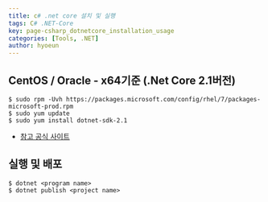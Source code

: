 ```yaml
---
title: c# .net core 설치 및 실행
tags: C# .NET-Core
key: page-csharp_dotnetcore_installation_usage
categories: [Tools, .NET]
author: hyoeun
---
```


## CentOS / Oracle - x64기준 (.Net Core 2.1버전)
```console
$ sudo rpm -Uvh https://packages.microsoft.com/config/rhel/7/packages-microsoft-prod.rpm
$ sudo yum update
$ sudo yum install dotnet-sdk-2.1
```
* [참고 공식 사이트](https://dotnet.microsoft.com/download/linux-package-manager/centos/sdk-2.1.300)

## 실행 및 배포
```console
$ dotnet <program name>
$ dotnet publish <project name>
```
